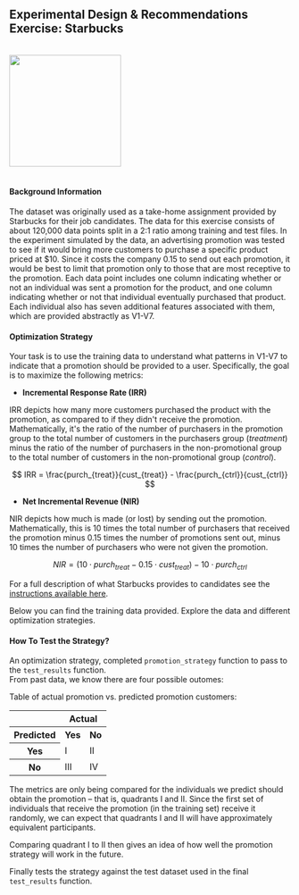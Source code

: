 ## Experimental Design & Recommendations Exercise: Starbucks
<br>

<img src="https://opj.ca/wp-content/uploads/2018/02/New-Starbucks-Logo-1200x969.jpg" width="200" height="200">
<br>
<br>
 
#### Background Information

The dataset was originally used as a take-home assignment provided by Starbucks for their job candidates. The data for this exercise consists of about 120,000 data points split in a 2:1 ratio among training and test files. In the experiment simulated by the data, an advertising promotion was tested to see if it would bring more customers to purchase a specific product priced at $10. Since it costs the company 0.15 to send out each promotion, it would be best to limit that promotion only to those that are most receptive to the promotion. Each data point includes one column indicating whether or not an individual was sent a promotion for the product, and one column indicating whether or not that individual eventually purchased that product. Each individual also has seven additional features associated with them, which are provided abstractly as V1-V7.

#### Optimization Strategy

Your task is to use the training data to understand what patterns in V1-V7 to indicate that a promotion should be provided to a user. Specifically, the goal is to maximize the following metrics:

* **Incremental Response Rate (IRR)** 

IRR depicts how many more customers purchased the product with the promotion, as compared to if they didn't receive the promotion. Mathematically, it's the ratio of the number of purchasers in the promotion group to the total number of customers in the purchasers group (_treatment_) minus the ratio of the number of purchasers in the non-promotional group to the total number of customers in the non-promotional group (_control_).

$$ IRR = \frac{purch_{treat}}{cust_{treat}} - \frac{purch_{ctrl}}{cust_{ctrl}} $$


* **Net Incremental Revenue (NIR)**

NIR depicts how much is made (or lost) by sending out the promotion. Mathematically, this is 10 times the total number of purchasers that received the promotion minus 0.15 times the number of promotions sent out, minus 10 times the number of purchasers who were not given the promotion.

$$ NIR = (10\cdot purch_{treat} - 0.15 \cdot cust_{treat}) - 10 \cdot purch_{ctrl}$$

For a full description of what Starbucks provides to candidates see the [instructions available here](https://drive.google.com/open?id=18klca9Sef1Rs6q8DW4l7o349r8B70qXM).

Below you can find the training data provided.  Explore the data and different optimization strategies.

#### How To Test the Strategy?

An optimization strategy, completed `promotion_strategy` function to pass to the `test_results` function.  
From past data, we know there are four possible outomes:

Table of actual promotion vs. predicted promotion customers:  

<table>
<tr><th></th><th colspan = '2'>Actual</th></tr>
<tr><th>Predicted</th><th>Yes</th><th>No</th></tr>
<tr><th>Yes</th><td>I</td><td>II</td></tr>
<tr><th>No</th><td>III</td><td>IV</td></tr>
</table>

The metrics are only being compared for the individuals we predict should obtain the promotion – that is, quadrants I and II.  Since the first set of individuals that receive the promotion (in the training set) receive it randomly, we can expect that quadrants I and II will have approximately equivalent participants.  

Comparing quadrant I to II then gives an idea of how well the promotion strategy will work in the future. 

Finally tests the strategy against the test dataset used in the final `test_results` function.
